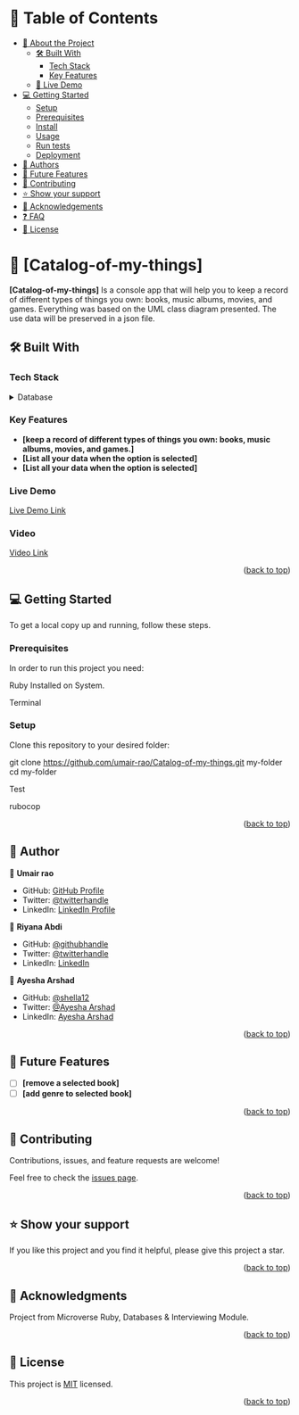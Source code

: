# 📗 Table of Contents

- [📖 About the Project](#about-project)
  - [🛠 Built With](#built-with)
    - [Tech Stack](#tech-stack)
    - [Key Features](#key-features)
  - [🚀 Live Demo](#live-demo)
- [💻 Getting Started](#getting-started)
  - [Setup](#setup)
  - [Prerequisites](#prerequisites)
  - [Install](#install)
  - [Usage](#usage)
  - [Run tests](#run-tests)
  - [Deployment](#triangular_flag_on_post-deployment)
- [👥 Authors](#authors)
- [🔭 Future Features](#future-features)
- [🤝 Contributing](#contributing)
- [⭐️ Show your support](#support)
- [🙏 Acknowledgements](#acknowledgements)
- [❓ FAQ](#faq)
- [📝 License](#license)

# 📖 [Catalog-of-my-things] <a name="about-project"></a>

**[Catalog-of-my-things]**  Is a console app that will help you to keep a record of different types of things you own: books, music albums, movies, and games. Everything was based on the UML class diagram presented. The use data will be preserved in a json file.

## 🛠 Built With <a name="built-with"></a>

### Tech Stack <a name="tech-stack"></a>

<details>
  <summary>Database</summary>
  <ul>
    <li><a href="https://www.ruby-lang.org/en/">RUBY</a></li>
  </ul>

</details>

### Key Features <a name="key-features"></a>

- **[keep a record of different types of things you own: books, music albums, movies, and games.]**
- **[List all your data when the option is selected]**
- **[List all your data when the option is selected]**

### Live Demo <a name="live-demo"><a/>

[Live Demo Link]()

### Video <a name="video"><a/>

[Video Link]()

<p align="right">(<a href="#readme-top">back to top</a>)</p>

## 💻 Getting Started <a name="getting-started"></a>

To get a local copy up and running, follow these steps.

### Prerequisites

In order to run this project you need:

Ruby Installed on System.

Terminal

### Setup

Clone this repository to your desired folder:

git clone https://github.com/umair-rao/Catalog-of-my-things.git my-folder
cd my-folder

Test

rubocop

<p align="right">(<a href="#readme-top">back to top</a>)</p>

## 👥 Author <a name="authors"></a>


👤 **Umair rao**

- GitHub: [GitHub Profile](https://github.com/umair-rao)
- Twitter: [@twitterhandle](https://twitter.com/umair_ra0)
- LinkedIn: [LinkedIn Profile](https://www.linkedin.com/in/engr-umair-muqeem/)

👤 **Riyana Abdi**

- GitHub: [@githubhandle](https://github.com/ibtisam34)
- Twitter: [@twitterhandle](https://twitter.com/Queenjin2)
- LinkedIn: [LinkedIn](https://www.linkedin.com/in/falis-abdikani/)

👤 **Ayesha Arshad**

- GitHub: [@shella12](https://github.com/shella12)
- Twitter: [@Ayesha Arshad](https://twitter.com/AyeshaA03712974)
- LinkedIn: [Ayesha Arshad](https://www.linkedin.com/in/-ayesha-arshad/)


<p align="right">(<a href="#readme-top">back to top</a>)</p>

## 🔭 Future Features <a name="future-features"></a>

- [ ] **[remove a selected book]**
- [ ] **[add genre to selected book]**

<p align="right">(<a href="#readme-top">back to top</a>)</p>

## 🤝 Contributing <a name="contributing"></a>

Contributions, issues, and feature requests are welcome!

Feel free to check the [issues page](../../issues/).

<p align="right">(<a href="#readme-top">back to top</a>)</p>

## ⭐️ Show your support <a name="support"></a>

If you like this project and you find it helpful, please give this project a star.

<p align="right">(<a href="#readme-top">back to top</a>)</p>

## 🙏 Acknowledgments <a name="acknowledgements"></a>

Project from Microverse Ruby, Databases & Interviewing Module.

<p align="right">(<a href="#readme-top">back to top</a>)</p>

## 📝 License <a name="license"></a>

This project is [MIT](https://github.com/umair-rao/Catalog-of-my-things/blob/Description-branch/MIT.md) licensed.

<p align="right">(<a href="#readme-top">back to top</a>)</p>

